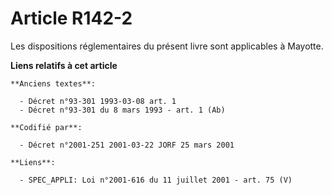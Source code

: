 # Article R142-2

Les dispositions réglementaires du présent livre sont applicables à Mayotte.

**Liens relatifs à cet article**

	**Anciens textes**:

	  - Décret n°93-301 1993-03-08 art. 1
	  - Décret n°93-301 du 8 mars 1993 - art. 1 (Ab)

	**Codifié par**:

	  - Décret n°2001-251 2001-03-22 JORF 25 mars 2001

	**Liens**:

	  - SPEC_APPLI: Loi n°2001-616 du 11 juillet 2001 - art. 75 (V)
